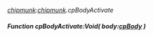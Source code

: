 _[chipmunk](../../modules/chipmunk/chipmunk-module.md):[chipmunk](../../modules/chipmunk/chipmunk-module.md).cpBodyActivate_
##### Function cpBodyActivate:Void( body:[cpBody](../../modules/chipmunk/chipmunk-cpbody.md) )
